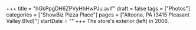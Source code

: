 +++
title = "hGkPpgDH6ZPVyHhHwPJu.avif"
draft = false
tags = ["Photos"]
categories = ["ShowBiz Pizza Place"]
pages = ["Altoona, PA (3415 Pleasant Valley Blvd)"]
startDate = ""
+++
The store's exterior (left) in 2006.
